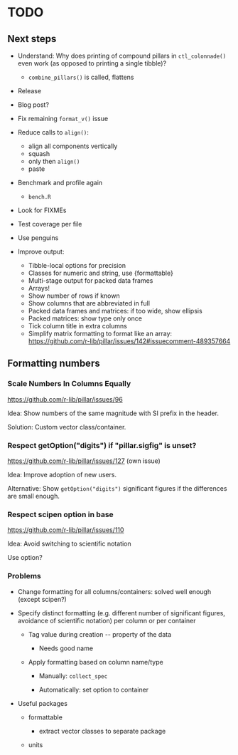 # TODO

## Next steps

- Understand: Why does printing of compound pillars in `ctl_colonnade()` even work (as opposed to printing a single tibble)?
    - `combine_pillars()` is called, flattens
- Release
- Blog post?

- Fix remaining `format_v()` issue
- Reduce calls to `align()`: 
    - align all components vertically
    - squash
    - only then `align()`
    - paste
- Benchmark and profile again
    - `bench.R`
- Look for FIXMEs
- Test coverage per file
- Use penguins
- Improve output:
    - Tibble-local options for precision
    - Classes for numeric and string, use {formattable}
    - Multi-stage output for packed data frames
    - Arrays!
    - Show number of rows if known
    - Show columns that are abbreviated in full
    - Packed data frames and matrices: if too wide, show ellipsis
    - Packed matrices: show type only once
    - Tick column title in extra columns
    - Simplify matrix formatting to format like an array: https://github.com/r-lib/pillar/issues/142#issuecomment-489357664

## Formatting numbers

### Scale Numbers In Columns Equally

https://github.com/r-lib/pillar/issues/96

Idea: Show numbers of the same magnitude with SI prefix in the header.

Solution: Custom vector class/container.

### Respect getOption("digits") if "pillar.sigfig" is unset?

https://github.com/r-lib/pillar/issues/127 (own issue)

Idea: Improve adoption of new users.

Alternative: Show `getOption("digits")` significant figures if the differences are small enough.

### Respect scipen option in base

https://github.com/r-lib/pillar/issues/110

Idea: Avoid switching to scientific notation

Use option?


### Problems

- Change formatting for all columns/containers: solved well enough (except scipen?)

- Specify distinct formatting (e.g. different number of significant figures, avoidance of scientific notation) per column or per container

    - Tag value during creation -- property of the data

        - Needs good name

    - Apply formatting based on column name/type

        - Manually: `collect_spec`

        - Automatically: set option to container

- Useful packages

    - formattable
    
        - extract vector classes to separate package
    
    - units
